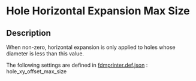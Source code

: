 # Hole Horizontal Expansion Max Size

## Description
When non-zero, horizontal expansion is only applied to holes whose diameter is less than this value.

The following settings are defined in [fdmprinter.def.json](https://github.com/smartavionics/Cura/blob/mb-master/resources/definitions/fdmprinter.def.json) : hole_xy_offset_max_size

